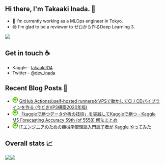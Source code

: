 ## Hi there, I'm Takaaki Inada. 👋

- :rocket: I’m currently working as a MLOps engineer in Tokyo.
- :congratulations: I'm glad to be a reviewer to ゼロから作るDeep Learning 3.
<img src="images/zerod3.jpg" width="300px">

## Get in touch :coffee:
- Kaggle - [takaaki314](https://www.kaggle.com/takaaki314)
- Twitter - [@dev_inada](https://twitter.com/dev_inada)

## Recent Blog Posts :book:
<!--[START github.com/ikawaha/feedsnippet]--><!--[2021-03-02T01:27:38Z]-->
* ![](./images/qiita.png) [GitHub Actionsのself-hosted runnersをVPSで動かしてCI / CDパイプラインを作る (今どきVPS構築2020年版)](https://qiita.com/takaaki_inada/items/f44dc0876ac77a0c1126)
* ![](./images/qiita.png) [「kaggleで勝つデータ分析の技術」を実践してKaggleで勝つ - Kaggle M5 Forecasting Accuracy 59th (of 5558) 解法まとめ](https://qiita.com/takaaki_inada/items/3f822737cf306a7bbce9)
* ![](./images/qiita.png) [ITエンジニアのための機械学習理論入門読了者が Kaggle やってみた](https://qiita.com/takaaki_inada/items/5f8f505be2945137d191)
<!--[END github.com/ikawaha/feedsnippet]-->

## Overall stats :chart_with_upwards_trend:

<a href="https://github.com/anuraghazra/github-readme-stats">
  <img align="left" src="https://github-readme-stats.vercel.app/api?username=takaaki-inada&theme=tokyonight&count_private=true&show_icons=true" />
</a>
<a href="https://github.com/anuraghazra/github-readme-stats">
  <img align="left" src="https://github-readme-stats.vercel.app/api/top-langs/?username=takaaki-inada&theme=tokyonight&hide=jupyter%20notebook" />
</a>

<!--
**takaaki-inada/takaaki-inada** is a ✨ _special_ ✨ repository because its `README.md` (this file) appears on your GitHub profile.

Here are some ideas to get you started:

- 🔭 I’m currently working on ...
- 🌱 I’m currently learning ...
- 👯 I’m looking to collaborate on ...
- 🤔 I’m looking for help with ...
- 💬 Ask me about ...
- 📫 How to reach me: ...
- 😄 Pronouns: ...
- ⚡ Fun fact: ...
-->
